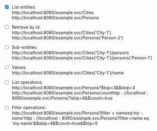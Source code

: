 * [x] List entities:  
http://localhost:8080/example.svc/Cities  
http://localhost:8080/example.svc/Persons

* [ ] Retrieve by id:  
http://localhost:8080/example.svc/Cities('City-1')  
http://localhost:8080/example.svc/Persons('Person-2')

* [ ] Sub-entities:  
http://localhost:8080/example.svc/Cities('City-1')/persons  
http://localhost:8080/example.svc/Cities('City-1')/persons('Person-1')

* [ ] Values:  
http://localhost:8080/example.svc/Cities('City-1')/name

* [ ] List operations:  
http://localhost:8080/example.svc/Persons?$top=3&$skip=4  
http://localhost:8080/example.svc/Persons/$count  
http://localhost:8080/example.svc/Persons/?$skip=4&$count=true

* [ ] Filter operations:  
http://localhost:8080/example.svc/Persons?$filter=name eq 'my-name'
http://localhost:8080/example.svc/Persons?$filter=name eq 'my-name'&$skip=4&$count=true&$top=5
